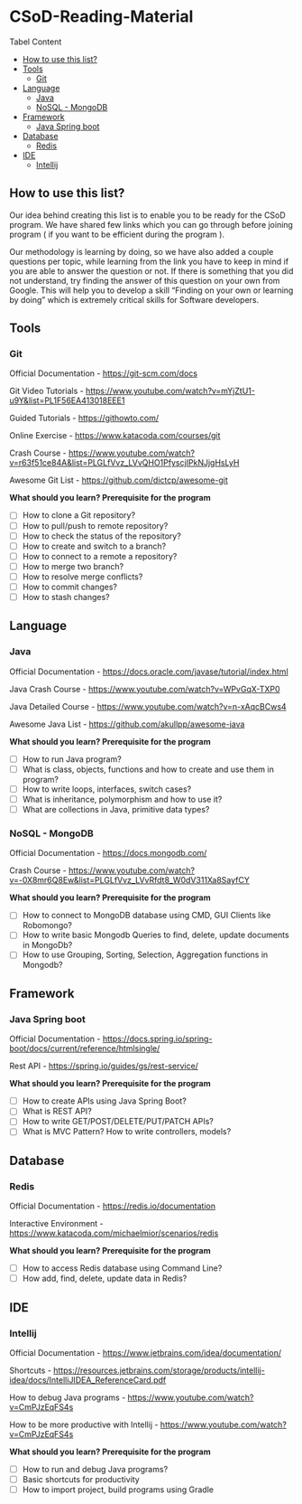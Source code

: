 # CSoD-Reading-Material
Tabel Content

<!-- vscode-markdown-toc -->
* [How to use this list?](#Howtousethislist)
* [Tools](#Tools)
	* [Git](#Git)
* [Language](#Language)
	* [Java](#Java)
	* [NoSQL - MongoDB](#NoSQL-MongoDB)
* [Framework](#Framework)
	* [Java Spring boot](#JavaSpringboot)
* [Database](#Database)
	* [Redis](#Redis)
* [IDE](#IDE)
	* [Intellij](#Intellij)

<!-- vscode-markdown-toc-config
	numbering=false
	autoSave=true
	/vscode-markdown-toc-config -->
<!-- /vscode-markdown-toc -->


## <a name='Howtousethislist'></a>How to use this list?
Our idea behind creating this list is to enable you to be ready for the CSoD program. 
We have shared few links which you can go through before joining program ( if you want to be efficient during the program ). 

Our methodology is learning by doing, so we have also added a couple questions per topic, while learning from the link you have to keep in mind if you are able to answer the question or not. If there is something that you did not understand, try finding the answer of this question on your own from Google. This will help you to develop a skill “Finding on your own or learning by doing” which is extremely critical skills for Software developers. 


## <a name='Tools'></a>Tools 
### <a name='Git'></a>Git

Official Documentation - https://git-scm.com/docs 

Git Video Tutorials - https://www.youtube.com/watch?v=mYjZtU1-u9Y&list=PL1F56EA413018EEE1

Guided Tutorials - https://githowto.com/

Online Exercise - https://www.katacoda.com/courses/git

Crash Course - https://www.youtube.com/watch?v=r63f51ce84A&list=PLGLfVvz_LVvQHO1PfyscjIPkNJjgHsLyH

Awesome Git List - https://github.com/dictcp/awesome-git
		
**What should you learn? Prerequisite for the program**
- [ ] How to clone a Git repository?
- [ ] How to pull/push to remote repository?
- [ ] How to check the status of the repository?
- [ ] How to create and switch to a branch?
- [ ] How to connect to a remote a repository?
- [ ] How to merge two branch?
- [ ] How to resolve merge conflicts?
- [ ] How to commit changes?
- [ ] How to stash changes?
			
<!-- ##   <a name='Postman'></a>2.2. Postman  -->


## <a name='Language'></a>Language
### <a name='Java'></a>Java

Official Documentation - https://docs.oracle.com/javase/tutorial/index.html

Java Crash Course - https://www.youtube.com/watch?v=WPvGqX-TXP0

Java Detailed Course - https://www.youtube.com/watch?v=n-xAqcBCws4

Awesome Java List - https://github.com/akullpp/awesome-java
		
**What should you learn? Prerequisite for the program**
- [ ] How to run Java program?
- [ ] What is class, objects, functions and how to create and use them in program?
- [ ] How to write loops, interfaces, switch cases?
- [ ] What is inheritance, polymorphism and how to use it?
- [ ] What are collections in Java, primitive data types? 

<!-- ## Javascript
Official documentation - https://developer.mozilla.org/bm/docs/Web/JavaScript -->


### <a name='NoSQL-MongoDB'></a>NoSQL - MongoDB

Official Documentation - https://docs.mongodb.com/

Crash Course - https://www.youtube.com/watch?v=-0X8mr6Q8Ew&list=PLGLfVvz_LVvRfdt8_W0dV311Xa8SayfCY


**What should you learn? Prerequisite for the program**
- [ ] How to connect to MongoDB database using CMD, GUI Clients like Robomongo? 
- [ ] How to write basic Mongodb Queries to find, delete, update documents in MongoDb?
- [ ] How to use Grouping, Sorting, Selection, Aggregation functions in Mongodb?

## <a name='Framework'></a>Framework 
### <a name='JavaSpringboot'></a>Java Spring boot

Official Documentation - https://docs.spring.io/spring-boot/docs/current/reference/htmlsingle/

Rest API - https://spring.io/guides/gs/rest-service/

**What should you learn? Prerequisite for the program**
- [ ] How to create APIs using Java Spring Boot?
- [ ] What is REST API?
- [ ] How to write GET/POST/DELETE/PUT/PATCH APIs?
- [ ] What is MVC Pattern? How to write controllers, models?
	
## <a name='Database'></a>Database
### <a name='Redis'></a>Redis
Official Documentation - https://redis.io/documentation

Interactive Environment - https://www.katacoda.com/michaelmior/scenarios/redis


**What should you learn? Prerequisite for the program**
- [ ] How to access Redis database using Command Line?
- [ ] How add, find, delete, update data in Redis?

## <a name='IDE'></a>IDE 
### <a name='Intellij'></a>Intellij
Official Documentation - https://www.jetbrains.com/idea/documentation/

Shortcuts - https://resources.jetbrains.com/storage/products/intellij-idea/docs/IntelliJIDEA_ReferenceCard.pdf

How to debug Java programs - https://www.youtube.com/watch?v=CmPJzEqFS4s

How to be more productive with Intellij - 
https://www.youtube.com/watch?v=CmPJzEqFS4s

		
**What should you learn? Prerequisite for the program**
- [ ] How to run and debug Java programs?
- [ ] Basic shortcuts for productivity
- [ ] How to import project, build programs using Gradle
